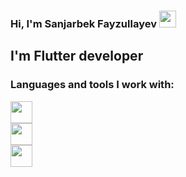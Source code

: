 

### Hi, I'm Sanjarbek Fayzullayev <img src="https://media.giphy.com/media/hvRJCLFzcasrR4ia7z/giphy.gif" width= "27px">

## I'm Flutter developer

### Languages and tools I work with:

<code><img src="https://w7.pngwing.com/pngs/67/315/png-transparent-flutter-hd-logo-thumbnail.png" height="35"> </code>
<code><img src="https://upload.wikimedia.org/wikipedia/commons/7/7e/Dart-logo.png" height="35"> </code>
<code><img src="https://w7.pngwing.com/pngs/431/965/png-transparent-figma-designer-computer-icons-material-design-design-rectangle-poster-logo.png" height="35"> </code>



<!--
**SanjarbekFayzullayev/SanjarbekFayzullayev** is a ✨ _special_ ✨ repository because its `README.md` (this file) appears on your GitHub profile.

Here are some ideas to get you started:

- 🔭 I’m currently working on ...
- 🌱 I’m currently learning ...
- 👯 I’m looking to collaborate on ...
- 🤔 I’m looking for help with ...
- 💬 Ask me about ...
- 📫 How to reach me: ...
- 😄 Pronouns: ...
- ⚡ Fun fact: ...
-->
